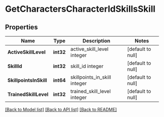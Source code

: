 # GetCharactersCharacterIdSkillsSkill

## Properties
Name | Type | Description | Notes
------------ | ------------- | ------------- | -------------
**ActiveSkillLevel** | **int32** | active_skill_level integer | [default to null]
**SkillId** | **int32** | skill_id integer | [default to null]
**SkillpointsInSkill** | **int64** | skillpoints_in_skill integer | [default to null]
**TrainedSkillLevel** | **int32** | trained_skill_level integer | [default to null]

[[Back to Model list]](../README.md#documentation-for-models) [[Back to API list]](../README.md#documentation-for-api-endpoints) [[Back to README]](../README.md)

